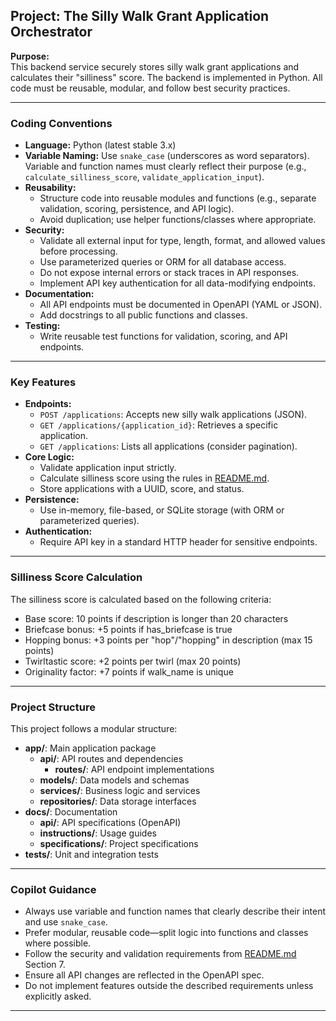 ## Project: The Silly Walk Grant Application Orchestrator

**Purpose:**  
This backend service securely stores silly walk grant applications and calculates their "silliness" score. The backend is implemented in Python. All code must be reusable, modular, and follow best security practices.

---

### Coding Conventions

- **Language:** Python (latest stable 3.x)
- **Variable Naming:** Use `snake_case` (underscores as word separators). Variable and function names must clearly reflect their purpose (e.g., `calculate_silliness_score`, `validate_application_input`).
- **Reusability:**  
  - Structure code into reusable modules and functions (e.g., separate validation, scoring, persistence, and API logic).
  - Avoid duplication; use helper functions/classes where appropriate.
- **Security:**  
  - Validate all external input for type, length, format, and allowed values before processing.
  - Use parameterized queries or ORM for all database access.
  - Do not expose internal errors or stack traces in API responses.
  - Implement API key authentication for all data-modifying endpoints.
- **Documentation:**  
  - All API endpoints must be documented in OpenAPI (YAML or JSON).
  - Add docstrings to all public functions and classes.
- **Testing:**  
  - Write reusable test functions for validation, scoring, and API endpoints.

---

### Key Features

- **Endpoints:**  
  - `POST /applications`: Accepts new silly walk applications (JSON).
  - `GET /applications/{application_id}`: Retrieves a specific application.
  - `GET /applications`: Lists all applications (consider pagination).
- **Core Logic:**  
  - Validate application input strictly.
  - Calculate silliness score using the rules in [README.md](README.md).
  - Store applications with a UUID, score, and status.
- **Persistence:**  
  - Use in-memory, file-based, or SQLite storage (with ORM or parameterized queries).
- **Authentication:**  
  - Require API key in a standard HTTP header for sensitive endpoints.

---

### Silliness Score Calculation

The silliness score is calculated based on the following criteria:
- Base score: 10 points if description is longer than 20 characters
- Briefcase bonus: +5 points if has_briefcase is true
- Hopping bonus: +3 points per "hop"/"hopping" in description (max 15 points)
- Twirltastic score: +2 points per twirl (max 20 points)
- Originality factor: +7 points if walk_name is unique

---

### Project Structure

This project follows a modular structure:

- **app/**: Main application package
  - **api/**: API routes and dependencies
    - **routes/**: API endpoint implementations
  - **models/**: Data models and schemas
  - **services/**: Business logic and services
  - **repositories/**: Data storage interfaces
- **docs/**: Documentation
  - **api/**: API specifications (OpenAPI)
  - **instructions/**: Usage guides
  - **specifications/**: Project specifications
- **tests/**: Unit and integration tests

---

### Copilot Guidance

- Always use variable and function names that clearly describe their intent and use `snake_case`.
- Prefer modular, reusable code—split logic into functions and classes where possible.
- Follow the security and validation requirements from [README.md](README.md) Section 7.
- Ensure all API changes are reflected in the OpenAPI spec.
- Do not implement features outside the described requirements unless explicitly asked.

---

